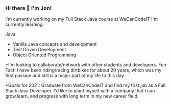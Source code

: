 ### Hi there 👋 I'm Jon!

I'm currently working on my Full Stack Java course at WeCanCodeIT
I'm currently learning:

Java
- Vanilla Java concepts and development
- Test Driven Development
- Object Oriented Programming

*I'm looking to callaborate/network with other students and developers.
Fun Fact: I have been riding/racing dirtbikes for about 20 years, which was my first passion and still is a major part of my life to this day. 

*Goals for 2021: Graduate from WeCanCodeIT and find my first job as a Full Stack Java Developer. I'd like to plant myself with a company that I can grow,learn, and progress with long term in my new career field. 

<!--
**jcabrams2/jcabrams2** is a ✨ _special_ ✨ repository because its `README.md` (this file) appears on your GitHub profile.

Here are some ideas to get you started:

- 🔭 I’m currently working on ...
- 🌱 I’m currently learning ...
- 👯 I’m looking to collaborate on ...
- 🤔 I’m looking for help with ...
- 💬 Ask me about ...
- 📫 How to reach me: ...
- 😄 Pronouns: ...
- ⚡ Fun fact: ...
-->
